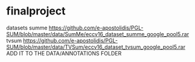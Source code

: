 # finalproject
datasets 
summe  https://github.com/e-apostolidis/PGL-SUM/blob/master/data/SumMe/eccv16_dataset_summe_google_pool5.rar
tvsum https://github.com/e-apostolidis/PGL-SUM/blob/master/data/TVSum/eccv16_dataset_tvsum_google_pool5.rar
ADD IT TO THE DATA/ANNOTATIONS FOLDER
